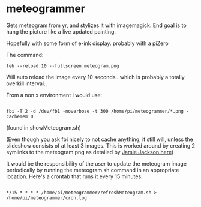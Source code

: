 # meteogrammer
Gets meteogram from yr, and stylizes it with imagemagick. End goal is to hang the picture like a live updated painting.

Hopefully with some form of e-ink display.
probably with a piZero

The command:

<pre><code>feh --reload 10 --fullscreen meteogram.png
</code></pre>

Will auto reload the image every 10 seconds.. which is probably a totally overkill interval..

From a non x environment i would use:
<pre><code>
fbi -T 2 -d /dev/fb1 -noverbose -t 300 /home/pi/meteogrammer/*.png -cachemem 0
</code></pre>
(found in showMeteogram.sh)

(Even though you ask fbi nicely to not cache anything, it still will, unless the slideshow consists of at least 3 images. 
This is worked around by creating 2 symlinks to the meteogram.png as detailed by [Jamie Jackson here](http://blog.jacobean.net/?p=941))

It would be the responsibility of the user to update the meteogram image periodically by running the meteogram.sh command in an appropriate location.
Here's a crontab that runs it every 15 minutes:
<pre><code>
*/15 * * * * /home/pi/meteogrammer/refreshMeteogram.sh > /home/pi/meteogrammer/cron.log
</code></pre>
